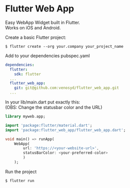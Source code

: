 # Flutter Web App

Easy WebApp Widget built in Flutter.  
Works on iOS and Android.

Create a basic Flutter project:

```
$ flutter create --org your.company your_project_name
```

Add to your dependencies pubspec.yaml

```yaml
dependencies:
  flutter:
    sdk: flutter
  ...
  flutter_web_app:
    git: git@github.com:venosyd/flutter_web_app.git
  ...
```

In your lib/main.dart put exactly this:  
(OBS: Change the statusbar color and the URL)  

```dart
library myweb.app;

import 'package:flutter/material.dart';
import 'package:flutter_web_app/flutter_web_app.dart';

void main() => runApp(
    WebApp(
        url: 'https://<your-website-url>', 
        statusBarColor: <your-preferred-color>
        )
    );
```

Run the project

```
$ flutter run
```
